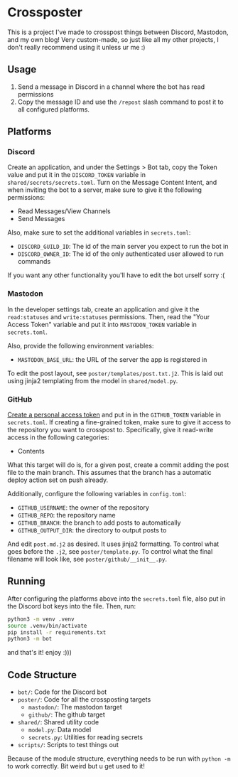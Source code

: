 # Crossposter

This is a project I've made to crosspost things between Discord, Mastodon, and
my own blog! Very custom-made, so just like all my other projects, I don't
really recommend using it unless ur me :)

## Usage

1. Send a message in Discord in a channel where the bot has read permissions
2. Copy the message ID and use the `/repost` slash command to post it to all
   configured platforms.

## Platforms

### Discord

Create an application, and under the Settings > Bot tab, copy the Token value
and put it in the `DISCORD_TOKEN` variable in `shared/secrets/secrets.toml`.
Turn on the Message Content Intent, and when inviting the bot to a server, make
sure to give it the following permissions:

- Read Messages/View Channels
- Send Messages

Also, make sure to set the additional variables in `secrets.toml`:

- `DISCORD_GUILD_ID`: The id of the main server you expect to run the bot in
- `DISCORD_OWNER_ID`: The id of the only authenticated user allowed to run
  commands

If you want any other functionality you'll have to edit the bot urself sorry :(

### Mastodon

In the developer settings tab, create an application and give it the
`read:statuses` and `write:statuses` permissions. Then, read the "Your Access
Token" variable and put it into `MASTODON_TOKEN` variable in `secrets.toml`.

Also, provide the following environment variables:

- `MASTODON_BASE_URL`: the URL of the server the app is registered in

To edit the post layout, see `poster/templates/post.txt.j2`. This is laid out
using jinja2 templating from the model in `shared/model.py`.

### GitHub

[Create a personal access token](https://docs.github.com/en/authentication/keeping-your-account-and-data-secure/managing-your-personal-access-tokens)
and put in in the `GITHUB_TOKEN` variable in `secrets.toml`. If creating a
fine-grained token, make sure to give it access to the repository you want to
crosspost to. Specifically, give it read-write access in the following
categories:

- Contents

What this target will do is, for a given post, create a commit adding the post
file to the main branch. This assumes that the branch has a automatic deploy
action set on push already.

Additionally, configure the following variables in `config.toml`:

- `GITHUB_USERNAME`: the owner of the repository
- `GITHUB_REPO`: the repository name
- `GITHUB_BRANCH`: the branch to add posts to automatically
- `GITHUB_OUTPUT_DIR`: the directory to output posts to

And edit `post.md.j2` as desired. It uses jinja2 formatting. To
control what goes before the `.j2`, see `poster/template.py`. To control
what the final filename will look like, see `poster/github/__init__.py`.

## Running

After configuring the platforms above into the `secrets.toml` file, also put in
the Discord bot keys into the file. Then, run:

```zsh
python3 -m venv .venv
source .venv/bin/activate
pip install -r requirements.txt
python3 -m bot
```

and that's it! enjoy :)))

## Code Structure

- `bot/`: Code for the Discord bot
- `poster/`: Code for all the crossposting targets
  - `mastodon/`: The mastodon target
  - `github/`: The github target
- `shared/`: Shared utility code
  - `model.py`: Data model
  - `secrets.py`: Utilities for reading secrets
- `scripts/`: Scripts to test things out

Because of the module structure, everything needs to be run with `python -m` to
work correctly. Bit weird but u get used to it!
